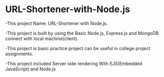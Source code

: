 # URL-Shortener-with-Node.js

-This project Name: URL-Shortener with Node.js.

-This project is built by using the Basic Node.js, Express.js and MongoDB connect with local machine(client).

-This project is basic practice project can be useful in college project assignments.

-This project included Server side rendering With EJS(Embedded JavaScript) and Node.js
